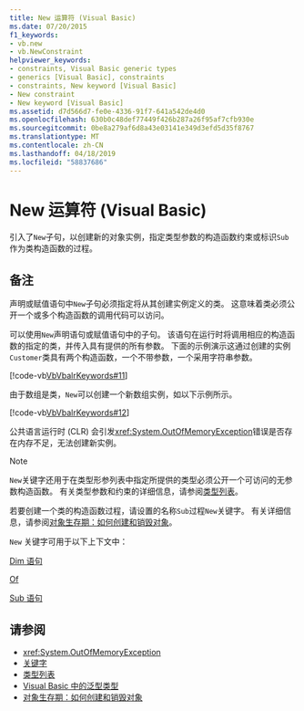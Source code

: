 ```yaml
---
title: New 运算符 (Visual Basic)
ms.date: 07/20/2015
f1_keywords:
- vb.new
- vb.NewConstraint
helpviewer_keywords:
- constraints, Visual Basic generic types
- generics [Visual Basic], constraints
- constraints, New keyword [Visual Basic]
- New constraint
- New keyword [Visual Basic]
ms.assetid: d7d566d7-fe0e-4336-91f7-641a542de4d0
ms.openlocfilehash: 630b0c48def77449f426b287a26f95af7cfb930e
ms.sourcegitcommit: 0be8a279af6d8a43e03141e349d3efd5d35f8767
ms.translationtype: MT
ms.contentlocale: zh-CN
ms.lasthandoff: 04/18/2019
ms.locfileid: "58837686"
---
```

# <a name="new-operator-visual-basic"></a>New 运算符 (Visual Basic)
引入了`New`子句，以创建新的对象实例，指定类型参数的构造函数约束或标识`Sub`作为类构造函数的过程。  
  
## <a name="remarks"></a>备注  
 声明或赋值语句中`New`子句必须指定将从其创建实例定义的类。 这意味着类必须公开一个或多个构造函数的调用代码可以访问。  
  
 可以使用`New`声明语句或赋值语句中的子句。 该语句在运行时将调用相应的构造函数的指定的类，并传入具有提供的所有参数。 下面的示例演示这通过创建的实例`Customer`类具有两个构造函数，一个不带参数，一个采用字符串参数。  
  
 [!code-vb[VbVbalrKeywords#11](~/samples/snippets/visualbasic/VS_Snippets_VBCSharp/VbVbalrKeywords/VB/Class6.vb#11)]  
  
 由于数组是类，`New`可以创建一个新数组实例，如以下示例所示。  
  
 [!code-vb[VbVbalrKeywords#12](~/samples/snippets/visualbasic/VS_Snippets_VBCSharp/VbVbalrKeywords/VB/Class6.vb#12)]  
  
 公共语言运行时 (CLR) 会引发<xref:System.OutOfMemoryException>错误是否存在内存不足，无法创建新实例。  
  
> [!NOTE]
>  `New`关键字还用于在类型形参列表中指定所提供的类型必须公开一个可访问的无参数构造函数。 有关类型参数和约束的详细信息，请参阅[类型列表](../../../visual-basic/language-reference/statements/type-list.md)。  
  
 若要创建一个类的构造函数过程，请设置的名称`Sub`过程`New`关键字。 有关详细信息，请参阅[对象生存期：如何创建和销毁对象](../../../visual-basic/programming-guide/language-features/objects-and-classes/object-lifetime-how-objects-are-created-and-destroyed.md)。  
  
 `New` 关键字可用于以下上下文中：  
  
 [Dim 语句](../../../visual-basic/language-reference/statements/dim-statement.md)  
  
 [Of](../../../visual-basic/language-reference/statements/of-clause.md)  
  
 [Sub 语句](../../../visual-basic/language-reference/statements/sub-statement.md)  
  
## <a name="see-also"></a>请参阅

- <xref:System.OutOfMemoryException>
- [关键字](../../../visual-basic/language-reference/keywords/index.md)
- [类型列表](../../../visual-basic/language-reference/statements/type-list.md)
- [Visual Basic 中的泛型类型](../../../visual-basic/programming-guide/language-features/data-types/generic-types.md)
- [对象生存期：如何创建和销毁对象](../../../visual-basic/programming-guide/language-features/objects-and-classes/object-lifetime-how-objects-are-created-and-destroyed.md)
